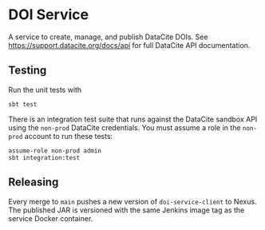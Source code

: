 # DOI Service

A service to create, manage, and publish DataCite DOIs. See https://support.datacite.org/docs/api for full DataCite API documentation.

## Testing

Run the unit tests with

    sbt test

There is an integration test suite that runs against the DataCite sandbox API using the `non-prod` DataCite credentials. You must assume a role in the `non-prod` account to run these tests:

    assume-role non-prod admin
    sbt integration:test

## Releasing

Every merge to `main` pushes a new version of `doi-service-client` to Nexus. The published JAR is versioned with the same Jenkins image tag as the service Docker container.
